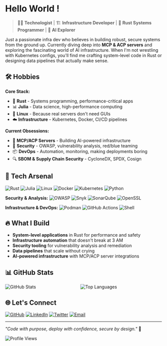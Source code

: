 # Hello World !

> 👨‍💻 **Technologist** | 🏗️ **Infrastructure Developer** | 🦀 **Rust Systems Programmer** | 🤖 **AI Explorer**

Just a passionate infra dev who believes in building robust, secure systems from the ground up. Currently diving deep into **MCP & ACP servers** and exploring the fascinating world of AI infrastructure. When I'm not wrestling with Kubernetes configs, you'll find me crafting system-level code in Rust or designing data pipelines that actually make sense.

## 🛠️ Hobbies

**Core Stack:**
- 🦀 **Rust** - Systems programming, performance-critical apps
- 📊 **Julia** - Data science, high-performance computing
- 🐧 **Linux** - Because real servers don't need GUIs
- ☁️ **Infrastructure** - Kubernetes, Docker, CI/CD pipelines

**Current Obsessions:**
- 🤖 **MCP/ACP Servers** - Building AI-powered infrastructure
- 🔐 **Security** - OWASP, vulnerability analysis, red/blue teaming
- 📦 **DevOps** - Automation, monitoring, making deployments boring
- 🔍 **SBOM & Supply Chain Security** - CycloneDX, SPDX, Cosign

## 🎯 Tech Arsenal

![Rust](https://img.shields.io/badge/Rust-000000?style=flat&logo=rust&logoColor=white)
![Julia](https://img.shields.io/badge/Julia-9558B2?style=flat&logo=julia&logoColor=white)
![Linux](https://img.shields.io/badge/Linux-FCC624?style=flat&logo=linux&logoColor=black)
![Docker](https://img.shields.io/badge/Docker-2496ED?style=flat&logo=docker&logoColor=white)
![Kubernetes](https://img.shields.io/badge/Kubernetes-326CE5?style=flat&logo=kubernetes&logoColor=white)
![Python](https://img.shields.io/badge/Python-3776AB?style=flat&logo=python&logoColor=white)

**Security & Analysis:**
![OWASP](https://img.shields.io/badge/OWASP-000000?style=flat&logo=owasp&logoColor=white)
![Snyk](https://img.shields.io/badge/Snyk-4C4A73?style=flat&logo=snyk&logoColor=white)
![SonarQube](https://img.shields.io/badge/SonarQube-4E9BCD?style=flat&logo=sonarqube&logoColor=white)
![OpenSSL](https://img.shields.io/badge/OpenSSL-721412?style=flat&logo=openssl&logoColor=white)

**Infrastructure & DevOps:**
![Podman](https://img.shields.io/badge/Podman-892CA0?style=flat&logo=podman&logoColor=white)
![GitHub Actions](https://img.shields.io/badge/GitHub_Actions-2088FF?style=flat&logo=github-actions&logoColor=white)
![Shell](https://img.shields.io/badge/Shell_Script-121011?style=flat&logo=gnu-bash&logoColor=white)

## 🔥 What I Build

- **System-level applications** in Rust for performance and safety
- **Infrastructure automation** that doesn't break at 3 AM
- **Security tooling** for vulnerability analysis and remediation
- **Data pipelines** that scale without crying
- **AI-powered infrastructure** with MCP/ACP server integrations

## 📊 GitHub Stats

<div align="left" style="display: inline-block; width: 48%;">
<img src="https://github-readme-stats.vercel.app/api?username=samirparhi-dev&show_icons=true&theme=dark&hide_border=true" alt="GitHub Stats" />
</div><div align="left" style="display: inline-block; width: 48%;">
<img src="https://github-readme-stats.vercel.app/api/top-langs/?username=samirparhi-dev&layout=compact&theme=dark&hide_border=true&langs_count=6" alt="Top Languages" />
</div>

## 🌐 Let's Connect

[![GitHub](https://img.shields.io/badge/GitHub-181717?style=for-the-badge&logo=github&logoColor=white)](https://github.com/samirparhi-dev)
[![LinkedIn](https://img.shields.io/badge/LinkedIn-0A66C2?style=for-the-badge&logo=linkedin&logoColor=white)](https://linkedin.com/in/samir-parhi)
[![Twitter](https://img.shields.io/badge/Twitter-1DA1F2?style=for-the-badge&logo=twitter&logoColor=white)](https://twitter.com/samirparhi)
[![Email](https://img.shields.io/badge/Email-EA4335?style=for-the-badge&logo=gmail&logoColor=white)](mailto:samirparhi@gmail.com)

---

*"Code with purpose, deploy with confidence, secure by design."* 🚀

![Profile Views](https://komarev.com/ghpvc/?username=samirparhi-dev&style=flat&color=brightgreen)
